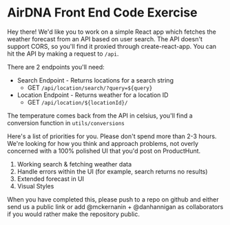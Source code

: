 # AirDNA Front End Code Exercise

Hey there! We'd like you to work on a simple React app which fetches the weather forecast from an API based on user search. The API doesn't support CORS, so you'll find it proxied through create-react-app. You can hit the API by making a request to `/api`.

There are 2 endpoints you'll need:

- Search Endpoint - Returns locations for a search string
  - GET `/api/location/search/?query=${query}`
- Location Endpoint - Returns weather for a location ID
  - GET `/api/location/${locationId}/`

The temperature comes back from the API in celsius, you'll find a conversion function in `utils/conversions`

Here's a list of priorities for you. Please don't spend more than 2-3 hours. We're looking for how you think and approach problems, not overly concerned with a 100% polished UI that you'd post on ProductHunt.

1. Working search & fetching weather data
1. Handle errors within the UI (for example, search returns no results)
1. Extended forecast in UI
1. Visual Styles

When you have completed this, please push to a repo on github and either send us a public link or add @mckernanin +  @danhannigan as collaborators if you would rather make the repository public.
